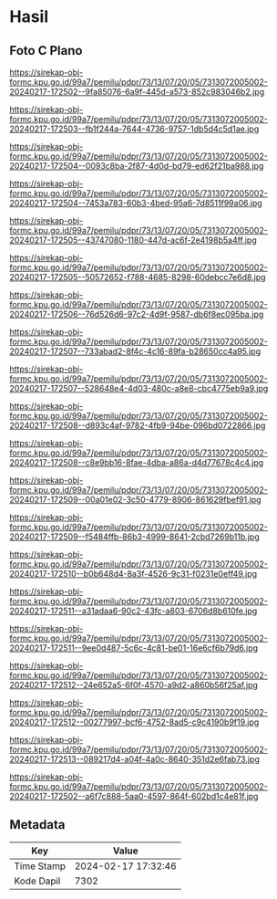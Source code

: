 # Hasil

## Foto C Plano

https://sirekap-obj-formc.kpu.go.id/99a7/pemilu/pdpr/73/13/07/20/05/7313072005002-20240217-172502--9fa85076-6a9f-445d-a573-852c983046b2.jpg

https://sirekap-obj-formc.kpu.go.id/99a7/pemilu/pdpr/73/13/07/20/05/7313072005002-20240217-172503--fb1f244a-7644-4736-9757-1db5d4c5d1ae.jpg

https://sirekap-obj-formc.kpu.go.id/99a7/pemilu/pdpr/73/13/07/20/05/7313072005002-20240217-172504--0093c8ba-2f87-4d0d-bd79-ed62f21ba988.jpg

https://sirekap-obj-formc.kpu.go.id/99a7/pemilu/pdpr/73/13/07/20/05/7313072005002-20240217-172504--7453a783-60b3-4bed-95a6-7d8511f99a06.jpg

https://sirekap-obj-formc.kpu.go.id/99a7/pemilu/pdpr/73/13/07/20/05/7313072005002-20240217-172505--43747080-1180-447d-ac6f-2e4198b5a4ff.jpg

https://sirekap-obj-formc.kpu.go.id/99a7/pemilu/pdpr/73/13/07/20/05/7313072005002-20240217-172505--50572652-f788-4685-8298-60debcc7e6d8.jpg

https://sirekap-obj-formc.kpu.go.id/99a7/pemilu/pdpr/73/13/07/20/05/7313072005002-20240217-172506--76d526d6-97c2-4d9f-9587-db6f8ec095ba.jpg

https://sirekap-obj-formc.kpu.go.id/99a7/pemilu/pdpr/73/13/07/20/05/7313072005002-20240217-172507--733abad2-8f4c-4c16-89fa-b28650cc4a95.jpg

https://sirekap-obj-formc.kpu.go.id/99a7/pemilu/pdpr/73/13/07/20/05/7313072005002-20240217-172507--528648e4-4d03-480c-a8e8-cbc4775eb9a9.jpg

https://sirekap-obj-formc.kpu.go.id/99a7/pemilu/pdpr/73/13/07/20/05/7313072005002-20240217-172508--d893c4af-9782-4fb9-94be-096bd0722866.jpg

https://sirekap-obj-formc.kpu.go.id/99a7/pemilu/pdpr/73/13/07/20/05/7313072005002-20240217-172508--c8e9bb16-8fae-4dba-a86a-d4d77678c4c4.jpg

https://sirekap-obj-formc.kpu.go.id/99a7/pemilu/pdpr/73/13/07/20/05/7313072005002-20240217-172509--00a01e02-3c50-4779-8906-861629fbef91.jpg

https://sirekap-obj-formc.kpu.go.id/99a7/pemilu/pdpr/73/13/07/20/05/7313072005002-20240217-172509--f5484ffb-86b3-4999-8641-2cbd7269b11b.jpg

https://sirekap-obj-formc.kpu.go.id/99a7/pemilu/pdpr/73/13/07/20/05/7313072005002-20240217-172510--b0b648d4-8a3f-4526-9c31-f0231e0eff49.jpg

https://sirekap-obj-formc.kpu.go.id/99a7/pemilu/pdpr/73/13/07/20/05/7313072005002-20240217-172511--a31adaa6-90c2-43fc-a803-6706d8b610fe.jpg

https://sirekap-obj-formc.kpu.go.id/99a7/pemilu/pdpr/73/13/07/20/05/7313072005002-20240217-172511--9ee0d487-5c6c-4c81-be01-16e6cf6b79d6.jpg

https://sirekap-obj-formc.kpu.go.id/99a7/pemilu/pdpr/73/13/07/20/05/7313072005002-20240217-172512--24e652a5-6f0f-4570-a9d2-a860b56f25af.jpg

https://sirekap-obj-formc.kpu.go.id/99a7/pemilu/pdpr/73/13/07/20/05/7313072005002-20240217-172512--00277997-bcf6-4752-8ad5-c9c4190b9f19.jpg

https://sirekap-obj-formc.kpu.go.id/99a7/pemilu/pdpr/73/13/07/20/05/7313072005002-20240217-172513--089217d4-a04f-4a0c-8640-351d2e6fab73.jpg

https://sirekap-obj-formc.kpu.go.id/99a7/pemilu/pdpr/73/13/07/20/05/7313072005002-20240217-172502--a6f7c888-5aa0-4597-864f-602bd1c4e81f.jpg


## Metadata

| Key        | Value               |
| ---------- | ------------------- |
| Time Stamp | 2024-02-17 17:32:46 |
| Kode Dapil | 7302                |



